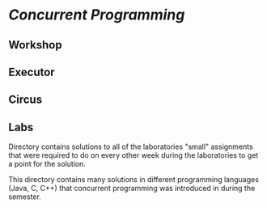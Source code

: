 # ***Concurrent Programming***

## Workshop

## Executor

## Circus

## Labs

Directory contains solutions to all of the laboratories "small" assignments that were required to do on every other week during the laboratories to get a point for the solution.

This directory contains many solutions in different programming languages (Java, C, C++) that concurrent programming was introduced in during the semester.
